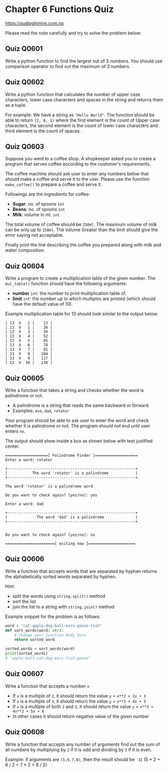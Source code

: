 # Chapter 6 Functions Quiz
https://sudipghimire.com.np

Please read the note carefully and try to solve the problem below:

## Quiz Q0601
Write a python function to find the largest out of 3 numbers.
You should use comparison operator to find out the maximum of 3 numbers.


## Quiz Q0602
Write a python function that calculates the number of upper case characters, lower case characters and spaces in the string and returns them as a tuple.

For example: We have a string as `"Hello World"`. The function should be able to return `(2, 8, 1)` where the first element is the count of Upper case characters, the second element is the count of lower case characters and third element is the count of spaces.


## Quiz Q0603
Suppose you went to a coffee shop. A shopkeeper asked you to create a program that serves coffee according to the customer's requirements.

The coffee machine should ask user to enter any numbers below that should make a coffee and serve it to the user.
Please use the function `make_coffee()` to prepare a coffee and serve it.

Followings are the ingredients for coffee:

- **Sugar**: no. of spoons  `int`
- **Beans**: no. of spoons  `int`
- **Milk**: volume in ml.   `int`

The total volume of coffee should be `250ml`. The maximum volume of milk can be only up to  `150ml`. The volume Greater than the limit
should give the error saying not acceptable.

Finally print the line describing the coffee you prepared along with  milk and water composition.


## Quiz Q0604

Write a program to create a multiplication table of the given number.
The `mul_table()` function should have the following arguments:
- **number** `int`: the number to print multiplication table of.
- **limit** `int`: the number up to which multiples are printed (which should have the default value of 10).

Example multiplication table for 13 should look similar to the output below:

```
| 13  X   1 |    13 |
| 13  X   2 |    26 |
| 13  X   3 |    39 |
| 13  X   4 |    52 |
| 13  X   5 |    65 |
| 13  X   6 |    78 |
| 13  X   7 |    91 |
| 13  X   8 |   104 |
| 13  X   9 |   117 |
| 13  X  10 |   130 |
```

## Quiz Q0605
Write a function that takes a string and checks whether the word is palindrome or not.

- A palindrome is a string that reads the same backward or forward.
- Examples: `eve`, `dad`, `rotator`

Your program should be able to ask user to enter the word and check whether it is palindrome or not. The program should not end until user enters `no`.

The output should show inside a box as shown below with text justified center.

```shell
===================[ Palindrome Finder ]===================
Enter a word: rotator

+---------------------------------------------------------+
|           The word 'rotator' is a palindrome            |
+---------------------------------------------------------+

The word 'rotator' is a palindrome word

Do you want to check again? [yes/no]: yes

Enter a word: dad

+---------------------------------------------------------+
|             The word 'dad' is a palindrome              |
+---------------------------------------------------------+


Do you want to check again? [yes/no]: no

======================[ exiting now ]=====================
```

## Quiz Q0606

Write a function that accepts words that are separated by hyphen returns the alphabetically sorted words
separated by hyphen.

Hint:
- split the words using `string.split()` method
- sort the list
- join the list to a string with `string.join()` method

Example snippet for the problem is as follows:
```python
word = "cat-apple-dog-ball-ears-goose-fish"
def sort_words(word: str):
    # change your function body here
    return sorted_word

sorted_words = sort_words(word)
print(sorted_words)
# "apple-ball-cat-dog-ears-fish-goose"
```

## Quiz Q0607
Write a function that accepts a number `x`
- If `x` is a multiple of `2`, it should return the value `y` = `x**2 + 2x + 3`
- If `x` is a multiple of `3`, it should return the value `y` = `x**3 + 4x + 5`
- If `x` is a multiple of both `2` and `3`, it should return the value `y` = `x**3 + 4x**2 + 5x + 6`
- In other cases it should return negative value of the given number


## Quiz Q0608
Write a function that accepts any number of arguments
find out the sum of all numbers by multiplying by `2` if it is odd and dividing by `2` if it is even.

Example:  if arguments are `(5,6,7,8)`, then the result should be ` 31` (5 * 2 + 6 / 2 + 7 * 2 + 8 / 2)

